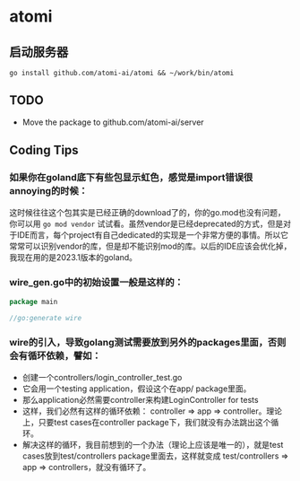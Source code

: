 # atomi

## 启动服务器
```shell
go install github.com/atomi-ai/atomi && ~/work/bin/atomi
```

## TODO
- Move the package to github.com/atomi-ai/server

## Coding Tips
### 如果你在goland底下有些包显示虹色，感觉是import错误很annoying的时候：
这时候往往这个包其实是已经正确的download了的，你的go.mod也没有问题，你可以用
```go mod vendor```
试试看。虽然vendor是已经deprecated的方式，但是对于IDE而言，每个project有自己dedicated的实现是一个非常方便的事情。所以它常常可以识别vendor的库，但是却不能识别mod的库。以后的IDE应该会优化掉，我现在用的是2023.1版本的goland。

### wire_gen.go中的初始设置一般是这样的：
```go
package main

//go:generate wire
```
### wire的引入，导致golang测试需要放到另外的packages里面，否则会有循环依赖，譬如：
- 创建一个controllers/login_controller_test.go
- 它会用一个testing application，假设这个在app/ package里面。
- 那么application必然需要controller来构建LoginController for tests
- 这样，我们必然有这样的循环依赖： controller => app => controller。理论上，只要test cases在controller package下，我们就没有办法跳出这个循环。
- 解决这样的循环，我目前想到的一个办法（理论上应该是唯一的），就是test cases放到test/controllers package里面去，这样就变成 test/controllers => app => controllers，就没有循环了。

